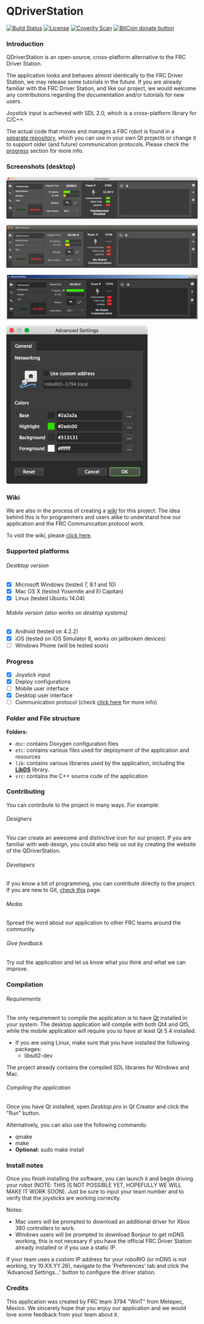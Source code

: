 # QDriverStation

[![Build Status](https://travis-ci.org/WinT-3794/QDriverStation.svg?branch=master)](https://travis-ci.org/WinT-3794/QDriverStation)
[![License](https://img.shields.io/github/license/wint-3794/qdriverstation.svg)](https://github.com/WinT-3794/QDriverStation/blob/master/LICENSE)
[![Coverity Scan](https://scan.coverity.com/projects/6417/badge.svg)](https://scan.coverity.com/projects/wint-3794-qdriverstation)
[![BitCoin donate button](https://img.shields.io/badge/bitcoin-donate-yellow.svg)](https://blockchain.info/address/1K85yLxjuqUmhkjP839R7C23XFhSxrefMx "Donate once-off to this project using BitCoin")

### Introduction

QDriverStation is an open-source, cross-platform alternative to the FRC Driver Station.

The application looks and behaves almost identically to the FRC Driver Station, we may release some tutorials in the future. If you are already familiar with the FRC Driver Station, and like our project, we would welcome any contributions regarding the documentation and/or tutorials for new users.

Joystick input is achieved with SDL 2.0, which is a cross-platform library for C/C++.

The actual code that moves and manages a FRC robot is found in a [separate repository](https://github.com/WinT-3794/LibDS), which you can use in your own Qt projects or change it to support older (and future) communication protocols. Please check the [progress](https://github.com/WinT-3794/LibDS#progress) section for more info.


### Screenshots (desktop)

![image](doc/screenshots/Mac.png)

![image](doc/screenshots/Ubuntu.png)

![image](doc/screenshots/Windows.png)

![image](doc/screenshots/Settings.png)

### Wiki

We are also in the process of creating a [wiki](https://github.com/WinT-3794/QDriverStation/wiki) for this project. The idea behind this is for programmers and users alike to understand how our application and the FRC Communication protocol work.

To visit the wiki, please [click here](https://github.com/WinT-3794/QDriverStation/wiki).

### Supported platforms

###### Destktop version
- [x] Microsoft Windows (tested 7, 8.1 and 10)
- [x] Mac OS X (tested Yosemite and El Capitan)
- [x] Linux (tested Ubuntu 14.04)

###### Mobile version (also works on desktop systems)
- [x] Android (tested on 4.2.2)
- [x] iOS (tested on iOS Simulator 8, works on jailbroken devices)
- [ ] Windows Phone (will be tested soon)

### Progress

- [x] Joystick input
- [x] Deploy configurations
- [ ] Mobile user interface
- [x] Desktop user interface
- [ ] Communication protocol (check [click here](https://github.com/WinT-3794/LibDS#progress) for more info)

### Folder and File structure

**Folders:**

- <code>doc</code>: contains Doxygen configuration files
- <code>etc</code>: contains various files used for deployment of the application and resources
- <code>lib</code>: contains various libraries used by the application, including the [**LibDS**](https://github.com/WinT-3794/LibDS) library.
- <code>src</code>: contains the C++ source code of the application

### Contributing

You can contribute to the project in many ways. For example:

###### Designers

You can create an awesome and distinctive icon for our project. If you are familiar with web design, you could also help us out by creating the website of the QDriverStation.

###### Developers

If you know a bit of programming, you can contribute directly to the project. If you are new to Git, [check this](https://help.github.com/) page.

###### Media

Spread the word about our application to other FRC teams around the community.

###### Give feedback

Try out the application and let us know what you think and what we can improve.

### Compilation

###### Requirements

The only requirement to compile the application is to have [Qt](http://www.qt.io/download-open-source/) installed in your system. The desktop application will compile with both Qt4 and Qt5, while the mobile application will require you to have at least Qt 5.4 installed.

- If you are using Linux, make sure that you have installed the following packages:
    - libsdl2-dev
    
The project already contains the compiled SDL libraries for Windows and Mac.

###### Compiling the application

Once you have Qt installed, open *Desktop.pro* in Qt Creator and click the "Run" button.

Alternatively, you can also use the following commands:
- qmake
- make
- **Optional:** sudo make install

### Install notes

Once you finish installing the software, you can launch it and begin driving your robot (NOTE: THIS IS NOT POSSIBLE YET, HOPEFULLY WE WILL MAKE IT WORK SOON). Just be sure to input your team number and to verify that the joysticks are working correctly. 

Notes:
- Mac users will be prompted to download an additional driver for Xbox 360 controllers to work.
- Windows users will be prompted to download Bonjour to get mDNS working, this is not necesary if you have the official FRC Driver Station already installed or if you use a static IP.

If your team uses a custom IP address for your roboRIO (or mDNS is not working, try 10.XX.YY.26), navigate to the 'Preferences' tab and click the 'Advanced Settings...' button to configure the driver station.

### Credits

This application was created by FRC team 3794 "WinT" from Metepec, Mexico. We sincerely hope that you enjoy our application and we would love some feedback from your team about it.
